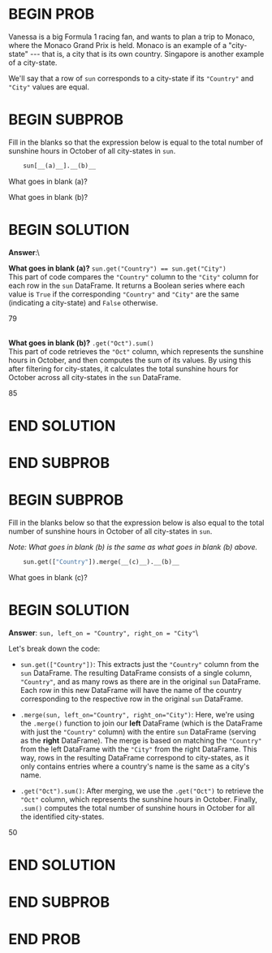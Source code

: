 # BEGIN PROB

Vanessa is a big Formula 1 racing fan, and wants to plan a trip to
Monaco, where the Monaco Grand Prix is held. Monaco is an example of a
"city-state" --- that is, a city that is its own country. Singapore is
another example of a city-state.

We'll say that a row of `sun` corresponds to a city-state if its
`"Country"` and `"City"` values are equal.

# BEGIN SUBPROB

Fill in the blanks so that the expression below is equal to the total
number of sunshine hours in October of all city-states in `sun`.

```py
    sun[__(a)__].__(b)__
```

What goes in blank (a)?


What goes in blank (b)?

# BEGIN SOLUTION

**Answer**:\

**What goes in blank (a)?** `sun.get("Country") == sun.get("City")`\
This part of code compares the `"Country"` column to the `"City"` column for each row in the `sun` DataFrame. It returns a Boolean series where each value is `True` if the corresponding `"Country"` and `"City"` are the same (indicating a city-state) and `False` otherwise.

<average>79</average>
<br><br>

**What goes in blank (b)?** `.get("Oct").sum()`\
This part of code retrieves the `"Oct"` column, which represents the sunshine hours in October, and then computes the sum of its values. By using this after filtering for city-states, it calculates the total sunshine hours for October across all city-states in the `sun` DataFrame.

<average>85</average>

# END SOLUTION

# END SUBPROB


# BEGIN SUBPROB

Fill in the blanks below so that the expression below is also equal to
the total number of sunshine hours in October of all city-states in
`sun`.

*Note: What goes in blank (b) is the same as what goes in blank (b)
above.*

```py
    sun.get(["Country"]).merge(__(c)__).__(b)__
```

What goes in blank (c)?

# BEGIN SOLUTION

**Answer**: `sun, left_on = "Country", right_on = "City"`\

Let's break down the code:

- `sun.get(["Country"])`: This extracts just the `"Country"` column from the `sun` DataFrame. The resulting DataFrame consists of a single column, `"Country"`, and as many rows as there are in the original `sun` DataFrame. Each row in this new DataFrame will have the name of the country corresponding to the respective row in the original `sun` DataFrame.

- `.merge(sun, left_on="Country", right_on="City")`: Here, we're using the `.merge()` function to join our **left** DataFrame (which is the DataFrame with just the `"Country"` column) with the entire `sun` DataFrame (serving as the **right** DataFrame). The merge is based on matching the `"Country"` from the left DataFrame with the `"City"` from the right DataFrame. This way, rows in the resulting DataFrame correspond to city-states, as it only contains entries where a country's name is the same as a city's name.

- `.get("Oct").sum()`: After merging, we use the `.get("Oct")` to retrieve the `"Oct"` column, which represents the sunshine hours in October. Finally, `.sum()` computes the total number of sunshine hours in October for all the identified city-states.

<average>50</average>

# END SOLUTION

# END SUBPROB

# END PROB